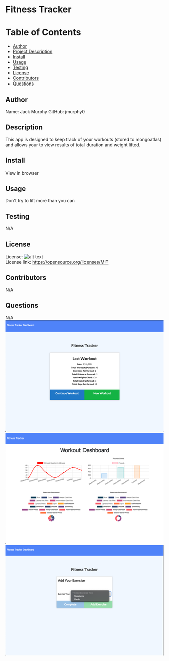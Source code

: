# Fitness Tracker

# Table of Contents

- [Author](##Author)
- [Project Description](##Description)
- [Install](##Install)
- [Usage](##Usage)
- [Testing](##Testing)
- [License](##License)
- [Contributors](##Contributors)
- [Questions](##Questions)

## Author

Name: Jack Murphy
GitHub: jmurphy0

## Description

This app is designed to keep track of your workouts (stored to mongoatlas) and allows your to view results of total duration and weight lifted.

## Install

View in browser

## Usage

Don't try to lift more than you can

## Testing

N/A

## License

License: ![alt text](https://img.shields.io/badge/License-MIT-yellow.svg)  
 License link: https://opensource.org/licenses/MIT

## Contributors

N/A

## Questions

N/A
![alttext](assets/home.png)
![alttext](assets/stats.png)
![alttext](assets/workout.png)
